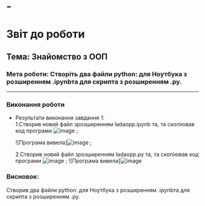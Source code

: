 # -
# Звіт до роботи
## Тема: Знайомство з ООП
### Мета роботи: Створіть два файли python: для Ноутбука з розширенням .ipynbта для скрипта з розширенням .py.
---
### Виконання роботи
- Результати виконання завдання 1:  
    1.Створив новий файл зрозширенням ladaopp.ipynb та, та скопіював код програми ![image](https://user-images.githubusercontent.com/111630433/201655830-4572cf93-c123-4d21-8fb9-80b2c9fd7392.png)
 ;
    
    ![Програма вивела]![image](https://user-images.githubusercontent.com/111630433/201655937-9c9f999f-361f-460c-880a-8388cded61ce.png)
 ; 
    
    2.Створив новий файл зрозширенням ladaopp.py та, та скопіював код програми ![image](https://user-images.githubusercontent.com/111630433/201655570-d9b5f43d-f1ac-44ec-be05-fcfcb95510ba.png)
 ;
    ![Програма вивела]![image](https://user-images.githubusercontent.com/111630433/199986238-2a9a8116-afb7-4c4a-af70-b8b8283ea5b0.png)


### Висновок: 
Створив два файли python: для Ноутбука з розширенням .ipynbта для скрипта з розширенням .py.
